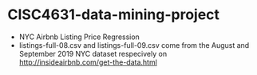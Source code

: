 # CISC4631-data-mining-project
* NYC Airbnb Listing Price Regression
* listings-full-08.csv and listings-full-09.csv come from the August and September 2019 NYC dataset respecively on http://insideairbnb.com/get-the-data.html
